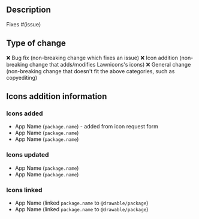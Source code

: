 ## Description

<!-- 
Please include a summary of the change. Please also include relevant motivation and context.

If this PR is an icon addition one, please provide a short summary on what icons you added, changed, or linked
-->

Fixes #(issue)

<!--
Note: You can remove the "Fixes #(issue)" if you don't plan on making this PR close an issue.
-->

## Type of change
<!-- Replace :x: with :white_check_mark: to "check" the specified bullet -->

:x: Bug fix (non-breaking change which fixes an issue)
:x: Icon addition (non-breaking change that adds/modifies Lawnicons's icons)
:x: General change (non-breaking change that doesn't fit the above categories, such as copyediting)

<!-- Erase the below text if you are not making an icon addition -->
## Icons addition information
<!-- Please specify if you added an icon that was requested in the icon request form, as seen below -->
### Icons added
* App Name (`package.name`) - added from icon request form
* App Name (`package.name`)
* App Name (`package.name`)

### Icons updated
* App Name (`package.name`)
* App Name (`package.name`)

### Icons linked
* App Name (linked `package.name` to `@drawable/package`)
* App Name (linked `package.name` to `@drawable/package`)
